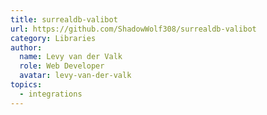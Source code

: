 ```yaml
---
title: surrealdb-valibot
url: https://github.com/ShadowWolf308/surrealdb-valibot
category: Libraries
author:
  name: Levy van der Valk
  role: Web Developer
  avatar: levy-van-der-valk
topics:
  - integrations
---
```



